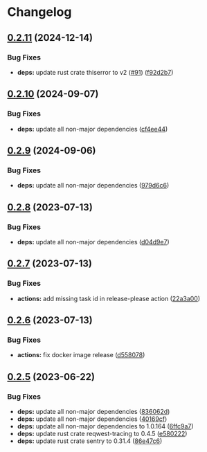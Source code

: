 # Changelog

## [0.2.11](https://github.com/Timmi6790/cloudflare-access-webhook-redirect/compare/v0.2.10...v0.2.11) (2024-12-14)


### Bug Fixes

* **deps:** update rust crate thiserror to v2 ([#91](https://github.com/Timmi6790/cloudflare-access-webhook-redirect/issues/91)) ([f92d2b7](https://github.com/Timmi6790/cloudflare-access-webhook-redirect/commit/f92d2b7d9a5383cb87d0eac8af095e4dd23e6bd8))

## [0.2.10](https://github.com/Timmi6790/cloudflare-access-webhook-redirect/compare/v0.2.9...v0.2.10) (2024-09-07)


### Bug Fixes

* **deps:** update all non-major dependencies ([cf4ee44](https://github.com/Timmi6790/cloudflare-access-webhook-redirect/commit/cf4ee4462ca20e5cedd2fa6c4bbd8e96aaccc3fb))

## [0.2.9](https://github.com/Timmi6790/cloudflare-access-webhook-redirect/compare/0.2.8...v0.2.9) (2024-09-06)


### Bug Fixes

* **deps:** update all non-major dependencies ([979d6c6](https://github.com/Timmi6790/cloudflare-access-webhook-redirect/commit/979d6c6527eeba8430f55b375e27ac2eb65e0c4b))

## [0.2.8](https://github.com/Timmi6790/cloudflare-access-webhook-redirect/compare/0.2.7...0.2.8) (2023-07-13)


### Bug Fixes

* **deps:** update all non-major dependencies ([d04d9e7](https://github.com/Timmi6790/cloudflare-access-webhook-redirect/commit/d04d9e732b39675518bf7cbf745a7b27248a9113))

## [0.2.7](https://github.com/Timmi6790/cloudflare-access-webhook-redirect/compare/0.2.6...0.2.7) (2023-07-13)


### Bug Fixes

* **actions:** add missing task id in release-please action ([22a3a00](https://github.com/Timmi6790/cloudflare-access-webhook-redirect/commit/22a3a00a50fe0b7f3c63325707b89aff5a3b9b37))

## [0.2.6](https://github.com/Timmi6790/cloudflare-access-webhook-redirect/compare/0.2.5...0.2.6) (2023-07-13)


### Bug Fixes

* **actions:** fix docker image release ([d558078](https://github.com/Timmi6790/cloudflare-access-webhook-redirect/commit/d558078686df0dcd16afda6075473d5c0c978887))

## [0.2.5](https://github.com/Timmi6790/cloudflare-access-webhook-redirect/compare/0.2.4...0.2.5) (2023-06-22)


### Bug Fixes

* **deps:** update all non-major dependencies ([836062d](https://github.com/Timmi6790/cloudflare-access-webhook-redirect/commit/836062de5902ad970451a2abc1dee552095d55ed))
* **deps:** update all non-major dependencies ([40169cf](https://github.com/Timmi6790/cloudflare-access-webhook-redirect/commit/40169cf1bedb7bf150574efbb54d3239b3163ad3))
* **deps:** update all non-major dependencies to 1.0.164 ([6ffc9a7](https://github.com/Timmi6790/cloudflare-access-webhook-redirect/commit/6ffc9a76969b2d6d93a1575b956cba5f2622b69c))
* **deps:** update rust crate reqwest-tracing to 0.4.5 ([e580222](https://github.com/Timmi6790/cloudflare-access-webhook-redirect/commit/e58022256ea0e7c4ac9121679669044ff78f6623))
* **deps:** update rust crate sentry to 0.31.4 ([86e47c6](https://github.com/Timmi6790/cloudflare-access-webhook-redirect/commit/86e47c611c4282e9cd7b86cf3e93c82b50310942))
